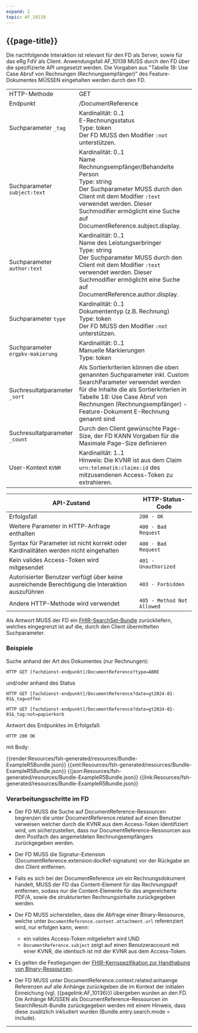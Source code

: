 ```yaml
---
expand: 2
topic: AF_10138
---
```


## {{page-title}}

Die nachfolgende Interaktion ist relevant für den FD als Server, sowie für das eRg FdV als Client. Anwendungsfall AF_10138 MUSS durch den FD über die spezifizierte API umgesetzt werden. Die Vorgaben aus "Tabelle 18: Use Case Abruf von Rechnungen (Rechnungsempfänger)" des Feature-Dokumentes MÜSSEN eingehalten werden durch den FD.

|||
|-|-|
|HTTP-Methode|GET|
|Endpunkt|/DocumentReference|
|Suchparameter `_tag`| Kardinalität: 0..1<br>E-Rechnungsstatus<br>Type: token<br>Der FD MUSS den Modifier `:not` unterstützen.|
|Suchparameter `subject:text`| Kardinalität: 0..1<br>Name Rechnungsempfänger/Behandelte Person<br>Type: string<br>Der Suchparameter MUSS durch den Client mit dem Modifier `:text` verwendet werden. Dieser Suchmodifier ermöglicht eine Suche auf DocumentReference.subject.display.|
|Suchparameter `author:text`|Kardinalität: 0..1<br>Name des Leistungserbringer<br>Type: string<br>Der Suchparameter MUSS durch den Client mit dem Modifier `:text` verwendet werden. Dieser Suchmodifier ermöglicht eine Suche auf DocumentReference.author.display.|
|Suchparameter `type`|Kardinalität: 0..1<br>Dokumententyp (z.B. Rechnung)<br>Type: token<br>Der FD MUSS den Modifier `:not` unterstützen.|
|Suchparameter `ergpkv-makierung`|Kardinalität: 0..1<br>Manuelle Markierungen<br>Type: token|
|Suchresultatparameter `_sort`|Als Sortierkriterien können die oben genannten Suchparameter inkl. Custom SearchParameter verwendet werden für die Inhalte die als Sortierkriterien in Tabelle 18: Use Case Abruf von Rechnungen (Rechnungsempfänger) - Feature-Dokument E-Rechnung genannt sind|
|Suchresultatparameter `_count`|Durch den Client gewünschte Page-Size, der FD KANN Vorgaben für die Maximale Page-Size definieren|
|User-Kontext `KVNR`| Kardinalität: 1..1<br>Hinweis: Die KVNR ist aus dem Claim `urn:telematik:claims:id` des mitzusendenen Access-Token zu extrahieren.|

|API-Zustand|HTTP-Status-Code|
|-|-|
|Erfolgsfall|`200 - OK`|
|Weitere Parameter in HTTP-Anfrage enthalten|`400 - Bad Request`|
|Syntax für Parameter ist nicht korrekt oder Kardinalitäten werden nicht eingehalten|`400 - Bad Request`|
|Kein valides Access-Token wird mitgesendet|`401 - Unauthorized`|
|Autorisierter Benutzer verfügt über keine ausreichende Berechtigung die Interaktion auszuführen|`403 - Forbidden`|
|Andere HTTP-Methode wird verwendet|`405 - Method Not Allowed`|

Als Antwort MUSS der FD ein [FHIR-SearchSet-Bundle](https://www.hl7.org/fhir/r4/bundle.html#searchset) zurückliefern, welches eingegrenzt ist auf die, durch den Client übermittelten Suchparameter.

### Beispiele

Suche anhand der Art des Dokumentes (nur Rechnungen):
```
HTTP GET [fachdienst-endpunkt]/DocumentReference?type=ABRE
```
und/oder anhand des Status
```
HTTP GET [fachdienst-endpunkt]/DocumentReference?date=gt2024-01-01&_tag=offen

HTTP GET [fachdienst-endpunkt]/DocumentReference?date=gt2024-01-01&_tag:not=papierkorb
```

Antwort des Endpunktes im Erfolgsfall:

```
HTTP 200 OK
```
mit Body:

<tabs>
    <tab title="Parameter-Input">      
        {{render:Resources/fsh-generated/resources/Bundle-ExampleR5Bundle.json}}
    </tab>
    <tab title="XML">      
        {{xml:Resources/fsh-generated/resources/Bundle-ExampleR5Bundle.json}}
    </tab>
    <tab title="JSON">
        {{json:Resources/fsh-generated/resources/Bundle-ExampleR5Bundle.json}}
    </tab>
    <tab title="Link">
        {{link:Resources/fsh-generated/resources/Bundle-ExampleR5Bundle.json}}
    </tab>
</tabs>

### Verarbeitungsschritte im FD

* Der FD MUSS die Suche auf DocumentReference-Ressourcen begrenzen die unter DocumentReference.related auf einen Benutzer verweisen welcher durch die KVNR aus dem Access-Token identifiziert wird, um sicherzustellen, dass nur DocumentReference-Ressourcen aus dem Postfach des angemeldeten Rechnungsempfängers zurückgegeben werden.

* Der FD MUSS die Signatur-Extension (DocumentReference.extension:docRef-signature) vor der Rückgabe an den Client entfernen.

* Falls es sich bei der DocumentReference um ein Rechnungsdokument handelt, MUSS der FD das Content-Element für das Rechnungspdf entfernen, sodass nur die Content-Elemente für das angereicherte PDF/A, sowie die strukturierten Rechnungsinhalte zurückgegeben werden.

* Der FD MUSS sicherstellen, dass die Abfrage einer Binary-Ressource, welche unter `DocumentReference.content.attachment.url` referenziert wird, nur erfolgen kann, wenn:
    * ein valides Access-Token mitgeliefert wird UND
    * `DocumentReference.subject` zeigt auf einen Benutzeraccount mit einer KVNR, die identisch ist mit der KVNR aus dem Access-Token.

* Es gelten die Festlegungen der [FHIR-Kernspezifikation zur Handhabung von Binary-Ressourcen](https://www.hl7.org/fhir/r4/binary.html#rest).

* Der FD MUSS unter DocumentReference.context.related:anhaenge Referenzen auf alle Anhänge zurückgeben die im Kontext der initialen Einreichung (vgl. {{pagelink:AF_10136}}) übergeben wurden an den FD. Die Anhänge MÜSSEN als DocumentReference-Ressourcen im SearchResult-Bundle zurückgegeben werden mit einem Hinweis, dass diese zusätzlich inkludiert wurden (Bundle.entry.search.mode = include).

----
